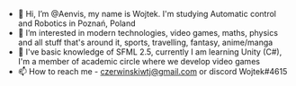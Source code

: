 - 👋 Hi, I’m @Aenvis, my name is Wojtek. I'm studying Automatic control and Robotics in Poznań, Poland
- 👀 I’m interested in modern technologies, video games, maths, physics and all stuff that's around it, sports, travelling, fantasy, anime/manga
- 🌱 I've basic knowledge of SFML 2.5, currently I am learning Unity (C#), I'm a member of academic circle where we develop video games
- 📫 How to reach me - czerwinskiwtj@gmail.com or discord Wojtek#4615


